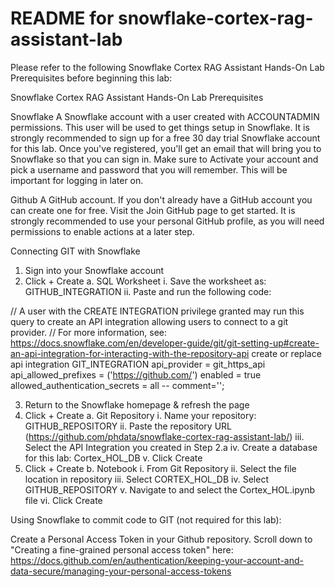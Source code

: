 # README for snowflake-cortex-rag-assistant-lab

Please refer to the following Snowflake Cortex RAG Assistant Hands-On Lab Prerequisites before beginning this lab:

Snowflake Cortex RAG Assistant Hands-On Lab Prerequisites

Snowflake
A Snowflake account with a user created with ACCOUNTADMIN permissions. This user will be used to get things setup in Snowflake.
It is strongly recommended to sign up for a free 30 day trial Snowflake account for this lab.
Once you've registered, you'll get an email that will bring you to Snowflake so that you can sign in. Make sure to Activate your account and pick a username and password that you will remember. This will be important for logging in later on.

Github
A GitHub account. If you don't already have a GitHub account you can create one for free. Visit the Join GitHub page to get started.
It is strongly recommended to use your personal GitHub profile, as you will need permissions to enable actions at a later step.

Connecting GIT with Snowflake
1. Sign into your Snowflake account
2. Click + Create
  a. SQL Worksheet
    i. Save the worksheet as: GITHUB_INTEGRATION
    ii. Paste and run the following code:

 // A user with the CREATE INTEGRATION privilege granted may run this query to create an API integration allowing users to connect to a git provider.
 // For more information, see: https://docs.snowflake.com/en/developer-guide/git/git-setting-up#create-an-api-integration-for-interacting-with-the-repository-api
create or replace api integration GIT_INTEGRATION
    api_provider = git_https_api
    api_allowed_prefixes = ('https://github.com/')
    enabled = true
    allowed_authentication_secrets = all
    -- comment='<comment>';

3. Return to the Snowflake homepage & refresh the page
4. Click + Create
  a. Git Repository
    i. Name your repository: GITHUB_REPOSITORY
    ii. Paste the repository URL (https://github.com/phdata/snowflake-cortex-rag-assistant-lab/)
    iii. Select the API Integration you created in Step 2.a
    iv. Create a database for this lab: Cortex_HOL_DB
    v. Click Create
5. Click + Create
  b. Notebook
    i. From Git Repository
    ii. Select the file location in repository
    iii. Select CORTEX_HOL_DB
    iv. Select GITHUB_REPOSITORY
    v. Navigate to and select the Cortex_HOL.ipynb file
    vi. Click Create


Using Snowflake to commit code to GIT (not required for this lab):

Create a Personal Access Token in your Github repository. Scroll down to "Creating a fine-grained personal access token" here: https://docs.github.com/en/authentication/keeping-your-account-and-data-secure/managing-your-personal-access-tokens

